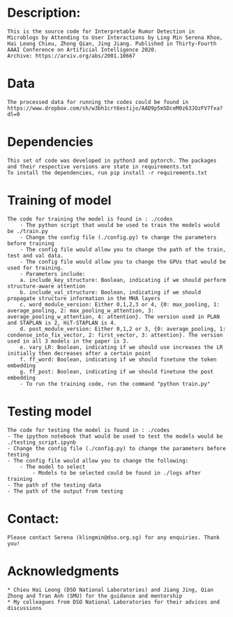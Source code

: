 # Description:
	This is the source code for Interpretable Rumor Detection in Microblogs by Attending to User Interactions by Ling Min Serena Khoo, Hai Leong Chieu, Zhong Qian, Jing Jiang. Published in Thirty-Fourth AAAI Conference on Artificial Intelligence 2020.
	Archive: https://arxiv.org/abs/2001.10667

# Data
	The processed data for running the codes could be found in https://www.dropbox.com/sh/w3bh1crt6estijo/AAD9p5m5DceM0z63JOzFV7fxa?dl=0

# Dependencies
	This set of code was developed in python3 and pytorch. The packages and their respective versions are state in requirements.txt
	To install the dependencies, run pip install -r requirements.txt

# Training of model
	The code for training the model is found in : ./codes
		- The python script that would be used to train the models would be ./train.py
		- Change the config file (./config.py) to change the parameters before training
		- The config file would allow you to change the path of the train, test and val data.
		- The config file would allow you to change the GPUs that would be used for training.
		- Parameters include:
		a. include_key_structure: Boolean, indicating if we should perform structure-aware attention
		b. include_val_structure: Boolean, indicating if we should propagate structure information in the MHA layers
		c. word_module_version: Either 0,1,2,3 or 4, {0: max_pooling, 1: average_pooling, 2: max_pooling_w_attention, 3: average_pooling_w_attention, 4: attention}. The version used in PLAN and STAPLAN is 2, HiT-STAPLAN is 4. 
		d. post_module_version: Either 0,1,2 or 3, {0: average_pooling, 1: condense_into_fix_vector, 2: first_vector, 3: attention}. The version used in all 3 models in the paper is 3. 
		e. vary_LR: Boolean, indicating if we should use increases the LR initially then decreases after a certain point
		f. ff_word: Boolean, indicating if we should finetune the token embedding
		g. ff_post: Boolean, indicating if we should finetune the post embedding
		- To run the training code, run the command "python train.py"

# Testing model
	The code for testing the model is found in : ./codes
	- The ipython notebook that would be used to test the models would be ./testing_script.ipynb
	- Change the config file (./config.py) to change the parameters before testing
	- The config file would allow you to change the following:
	    - The model to select 
	        - Models to be selected could be found in ./logs after training
	- The path of the testing data
	- The path of the output from testing

# Contact:
	Please contact Serena (klingmin@dso.org.sg) for any enquiries. Thank you!

# Acknowledgments
	* Chieu Hai Leong (DSO National Laboratories) and Jiang Jing, Qian Zhong and Tran Anh (SMU) for the guidance and mentorship
	* My colleagues from DSO National Laboratories for their advices and discussions
